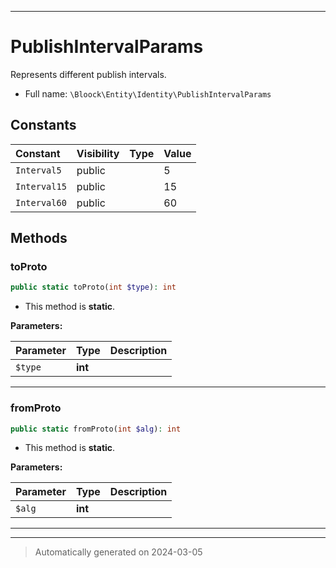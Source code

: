 ***

# PublishIntervalParams

Represents different publish intervals.



* Full name: `\Bloock\Entity\Identity\PublishIntervalParams`


## Constants

| Constant | Visibility | Type | Value |
|:---------|:-----------|:-----|:------|
|`Interval5`|public| |5|
|`Interval15`|public| |15|
|`Interval60`|public| |60|


## Methods


### toProto



```php
public static toProto(int $type): int
```



* This method is **static**.




**Parameters:**

| Parameter | Type | Description |
|-----------|------|-------------|
| `$type` | **int** |  |





***

### fromProto



```php
public static fromProto(int $alg): int
```



* This method is **static**.




**Parameters:**

| Parameter | Type | Description |
|-----------|------|-------------|
| `$alg` | **int** |  |





***


***
> Automatically generated on 2024-03-05
